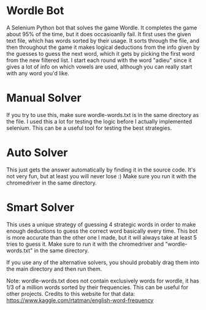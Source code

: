 # Wordle Bot

A Selenium Python bot that solves the game Wordle.
It completes the game about 95% of the time, but it does occasioanlly fail.
It first uses the given text file, which has words sorted by their usage.
It sorts through the file, and then throughout the game it makes logical deductions
from the info given by the guesses to guess the next word, which it gets by picking the
first word from the new filtered list.
I start each round with the word "adieu" since it gives a lot of info on which vowels are
used, although you can really start with any word you'd like.

# Manual Solver

If you try to use this, make sure wordle-words.txt is in the same directory as the file.
I used this a lot for testing the logic before I actually implemented selenium.
This can be a useful tool for testing the best strategies.

# Auto Solver

This just gets the answer automatically by finding it in the source code.
It's not very fun, but at least you will never lose :)
Make sure you run it with the chromedriver in the same directory.

# Smart Solver

This uses a unique strategy of guessing 4 strategic words in order to make
enough deductions to guess the correct word basically every time. This bot is more accurate
than the other one I made, but it will always take at least 5 tries to guess it.
Make sure to run it with the chromedriver and "wordle-words.txt" in the same directory.





If you use any of the alternative solvers, you should probably drag them into the main directory and then run them.

Note: wordle-words.txt does not contain exclusively words for wordle, it has 1/3 of a million words
sorted by their frequencies. This can be useful for other projects.
Credits to this website for that data: https://www.kaggle.com/rtatman/english-word-frequency
